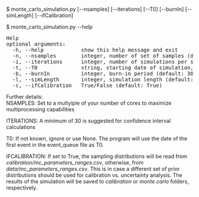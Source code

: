 $ monte_carlo_simulation.py [--nsamples] [--iterations] [--T0] [--burnIn] [--simLength] [--ifCalibration]

$ monte_carlo_simulation.py --help

<pre>
Help
optional arguments: 
  -h, --help            show this help message and exit 
  -n, --nsamples        integer, number of set of samples (draws from distributions) (default: 100) 
  -i, --iterations      integer, number of simulations per set of samples (default: 30) 
  -t, --T0              string, starting date of simulation, format: 'YYYY-MM-DD' (default: None) 
  -b, --burnIn          integer, burn-in period (default: 30) 
  -l, --simLength       integer, simulation length (default: 360) 
  -c, --ifCalibration   True/False (default: True) 
</pre>
Further details: \
NSAMPLES: Set to a multyiple of your number of cores to maximize multiprocessing capabilities

ITERATIONS: A minimum of 30 is suggested for confidence interval calculations

T0: If not known, ignore or use None. The program will use the date of the first event in the event_queue file as T0.

IFCALIBRATION: If set to True, the sampling distributions will be read from *calibration/mc_parameters_ranges.csv*, otherwise, from *data/mc_parameters_ranges.csv*. This is in case a different set of prior distributions should be used for calibration vs. uncertainty analysis. The results of the simulation will be saved to *calibration* or *monte carlo* folders, respectively.
